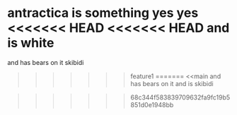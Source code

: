 antractica is something yes yes 
<<<<<<< HEAD
<<<<<<< HEAD
and is white
=======
and has bears on it
skibidi
>>>>>>> feature1
=======
<<main
and has bears on it
and is skibidi
       
>>>>>>> 68c344f583839709632fa9fc19b5851d0e1948bb
